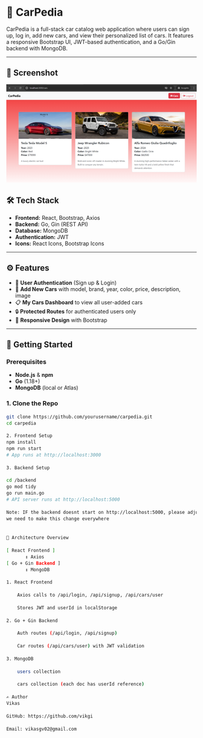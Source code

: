 # 🚗 CarPedia

CarPedia is a full-stack car catalog web application where users can sign up, log in, add new cars, and view their personalized list of cars. It features a responsive Bootstrap UI, JWT-based authentication, and a Go/Gin backend with MongoDB.

---

## 📸 Screenshot

![Screenshot](./screenshots/output.png)

## 🛠️ Tech Stack

- **Frontend:** React, Bootstrap, Axios
- **Backend:** Go, Gin (REST API)
- **Database:** MongoDB
- **Authentication:** JWT
- **Icons:** React Icons, Bootstrap Icons

---

## ⚙️ Features

- 🔐 **User Authentication** (Sign up & Login)
- 🚙 **Add New Cars** with model, brand, year, color, price, description, image
- 📋 **My Cars Dashboard** to view all user-added cars
- 🔒 **Protected Routes** for authenticated users only
- 🔧 **Responsive Design** with Bootstrap

---

## 🚀 Getting Started

### Prerequisites

- **Node.js** & **npm**
- **Go** (1.18+)
- **MongoDB** (local or Atlas)

### 1. Clone the Repo

```bash
git clone https://github.com/yourusername/carpedia.git
cd carpedia

2. Frontend Setup
npm install
npm run start
# App runs at http://localhost:3000

3. Backend Setup

cd /backend
go mod tidy
go run main.go
# API server runs at http://localhost:5000

Note: IF the backend doesnt start on http://localhost:5000, please adjust the api endpoint according to server ip
we need to make this change everywhere 


🔄 Architecture Overview

[ React Frontend ]
       ↕ Axios
[ Go + Gin Backend ]
       ↕ MongoDB

1. React Frontend

    Axios calls to /api/login, /api/signup, /api/cars/user

    Stores JWT and userId in localStorage

2. Go + Gin Backend

    Auth routes (/api/login, /api/signup)

    Car routes (/api/cars/user) with JWT validation

3. MongoDB

    users collection

    cars collection (each doc has userId reference)

✍️ Author
Vikas

GitHub: https://github.com/vikgi

Email: vikasgv02@gmail.com
```
